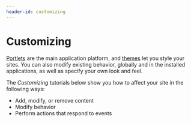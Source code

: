 ```yaml
---
header-id: customizing
---
```


# Customizing

[Portlets](/docs/7-1/tutorials/-/knowledge_base/t/portlets) are the main
application platform, and
[themes](/docs/7-1/tutorials/-/knowledge_base/t/themes-and-layout-templates)
let you style your sites. You can also modify existing behavior, globally and in
the installed applications, as well as specify your own look and feel. 

The *Customizing* tutorials below show you how to affect your site in the
following ways:
 
-   Add, modify, or remove content 
-   Modify behavior
-   Perform actions that respond to events
